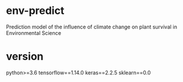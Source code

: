 # env-predict
Prediction model of the influence of climate change on plant survival in Environmental Science

# version
python>=3.6
tensorflow==1.14.0
keras==2.2.5
sklearn==0.0
